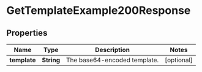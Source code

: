 

# GetTemplateExample200Response


## Properties

| Name | Type | Description | Notes |
|------------ | ------------- | ------------- | -------------|
|**template** | **String** | The base64-encoded template. |  [optional] |



